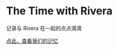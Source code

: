 # The Time with Rivera

记录与 Rivera 在一起的点点滴滴

[点此，查看我们的记忆](https://windzlife.github.io/withRivera/) 
